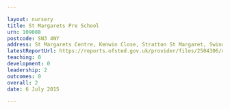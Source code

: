 ```yaml
---

layout: nursery
title: St Margarets Pre School
urn: 109088
postcode: SN3 4NY
address: St Margarets Centre, Kenwin Close, Stratton St Margaret, Swindon, Wiltshire, SN3 4NY
latestReportUrl: https://reports.ofsted.gov.uk/provider/files/2504306/urn/109088.pdf
teaching: 0
development: 0
leadership: 2
outcomes: 0
overall: 2
date: 6 July 2015

---
```

